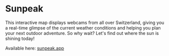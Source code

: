 # Sunpeak

This interactive map displays webcams from all over Switzerland, giving you a real-time glimpse of the current weather conditions and helping you plan your next outdoor adventure. So why wait? Let's find out where the sun is shining today!

Available here: [sunpeak.app](https://sunpeak.app)
